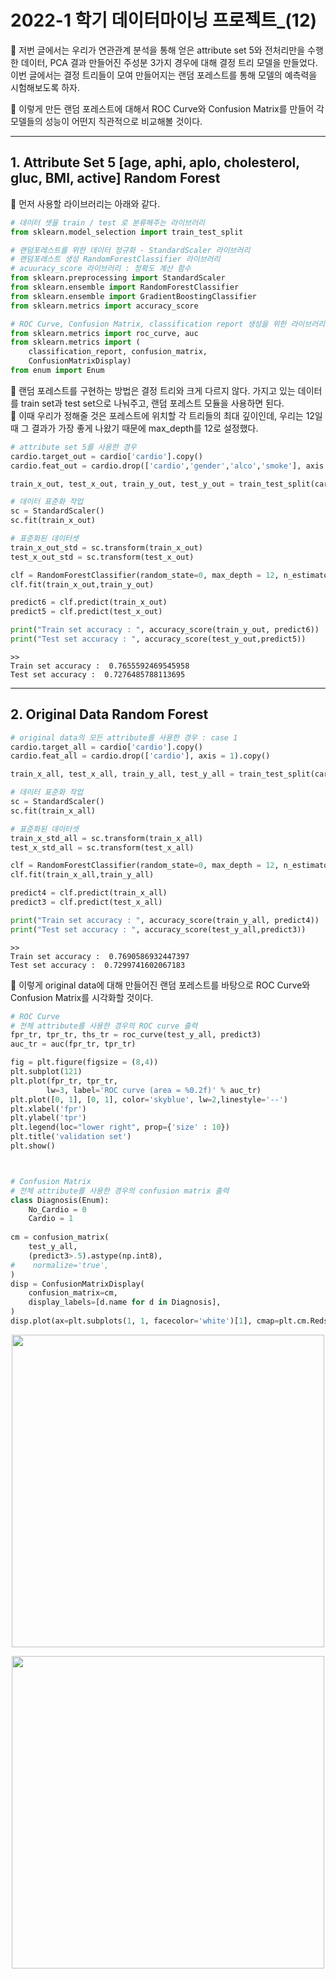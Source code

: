 # 2022-1 학기 데이터마이닝 프로젝트_(12)  

🐍 저번 글에서는 우리가 연관관계 분석을 통해 얻은 attribute set 5와 전처리만을 수행한 데이터, PCA 결과 만들어진 주성분 3가지 경우에 대해 결정 트리 모델을 만들었다. 이번 글에서는 결정 트리들이 모여 만들어지는 랜덤 포레스트를 통해 모델의 예측력을 시험해보도록 하자.<br>  

🐍 이렇게 만든 랜덤 포레스트에 대해서 ROC Curve와 Confusion Matrix를 만들어 각 모델들의 성능이 어떤지 직관적으로 비교해볼 것이다.  

***  

## 1. Attribute Set 5 [age, aphi, aplo, cholesterol, gluc, BMI, active] Random Forest  

📌 먼저 사용할 라이브러리는 아래와 같다.  

```py
# 데이터 셋을 train / test 로 분류해주는 라이브러리
from sklearn.model_selection import train_test_split 

# 랜덤포레스트를 위한 데이터 정규화 - StandardScaler 라이브러리
# 랜덤포레스트 생성 RandomForestClassifier 라이브러리
# acuuracy_score 라이브러리 : 정확도 계산 함수
from sklearn.preprocessing import StandardScaler
from sklearn.ensemble import RandomForestClassifier
from sklearn.ensemble import GradientBoostingClassifier
from sklearn.metrics import accuracy_score 

# ROC Curve, Confusion Matrix, classification report 생성을 위한 라이브러리
from sklearn.metrics import roc_curve, auc
from sklearn.metrics import (
    classification_report, confusion_matrix,
    ConfusionMatrixDisplay)
from enum import Enum
```  

📌 랜덤 포레스트를 구현하는 방법은 결정 트리와 크게 다르지 않다. 가지고 있는 데이터를 train set과 test set으로 나눠주고, 랜덤 포레스트 모듈을 사용하면 된다.  
📌 이때 우리가 정해줄 것은 포레스트에 위치할 각 트리들의 최대 깊이인데, 우리는 12일때 그 결과가 가장 좋게 나왔기 때문에 max_depth를 12로 설정했다.  

```py
# attribute set 5를 사용한 경우
cardio.target_out = cardio['cardio'].copy()
cardio.feat_out = cardio.drop(['cardio','gender','alco','smoke'], axis = 1).copy()

train_x_out, test_x_out, train_y_out, test_y_out = train_test_split(cardio.feat_out, cardio.target_out, test_size=0.3, random_state=0)

# 데이터 표준화 작업
sc = StandardScaler()
sc.fit(train_x_out)

# 표준화된 데이터셋
train_x_out_std = sc.transform(train_x_out)
test_x_out_std = sc.transform(test_x_out)

clf = RandomForestClassifier(random_state=0, max_depth = 12, n_estimators = 200)
clf.fit(train_x_out,train_y_out)

predict6 = clf.predict(train_x_out)
predict5 = clf.predict(test_x_out)

print("Train set accuracy : ", accuracy_score(train_y_out, predict6))
print("Test set accuracy : ", accuracy_score(test_y_out,predict5))
```  

```
>>
Train set accuracy :  0.7655592469545958
Test set accuracy :  0.7276485788113695
```  

***  

## 2. Original Data Random Forest  

```py
# original data의 모든 attribute를 사용한 경우 : case 1
cardio.target_all = cardio['cardio'].copy()
cardio.feat_all = cardio.drop(['cardio'], axis = 1).copy()

train_x_all, test_x_all, train_y_all, test_y_all = train_test_split(cardio.feat_all, cardio.target_all, test_size=0.3, random_state=0)

# 데이터 표준화 작업
sc = StandardScaler()
sc.fit(train_x_all)

# 표준화된 데이터셋
train_x_std_all = sc.transform(train_x_all)
test_x_std_all = sc.transform(test_x_all)

clf = RandomForestClassifier(random_state=0, max_depth = 12, n_estimators = 200)
clf.fit(train_x_all,train_y_all)

predict4 = clf.predict(train_x_all)
predict3 = clf.predict(test_x_all)

print("Train set accuracy : ", accuracy_score(train_y_all, predict4))
print("Test set accuracy : ", accuracy_score(test_y_all,predict3))  
```  
```
>>
Train set accuracy :  0.7690586932447397
Test set accuracy :  0.7299741602067183
```  

🚩 이렇게 original data에 대해 만들어진 랜덤 포레스트를 바탕으로 ROC Curve와 Confusion Matrix를 시각화할 것이다.<br>  

```py
# ROC Curve
# 전체 attribute를 사용한 경우의 ROC curve 출력
fpr_tr, tpr_tr, ths_tr = roc_curve(test_y_all, predict3)
auc_tr = auc(fpr_tr, tpr_tr)

fig = plt.figure(figsize = (8,4))
plt.subplot(121)
plt.plot(fpr_tr, tpr_tr, 
        lw=3, label='ROC curve (area = %0.2f)' % auc_tr)
plt.plot([0, 1], [0, 1], color='skyblue', lw=2,linestyle='--')
plt.xlabel('fpr')
plt.ylabel('tpr')
plt.legend(loc="lower right", prop={'size' : 10})
plt.title('validation set')
plt.show()  



# Confusion Matrix
# 전체 attribute를 사용한 경우의 confusion matrix 출력
class Diagnosis(Enum):
    No_Cardio = 0
    Cardio = 1    
    
cm = confusion_matrix(
    test_y_all,
    (predict3>.5).astype(np.int8),
#    normalize='true',
)
disp = ConfusionMatrixDisplay(
    confusion_matrix=cm,
    display_labels=[d.name for d in Diagnosis],
)
disp.plot(ax=plt.subplots(1, 1, facecolor='white')[1], cmap=plt.cm.Reds)
```  

<p align="center"><img src="https://user-images.githubusercontent.com/65170165/200122701-a182b5fe-3a5a-4689-8836-d2b4aa6a219d.jpg" width="500" /></p><p align="center"><img src="https://user-images.githubusercontent.com/65170165/200122702-d36ca164-99f3-48ab-a67f-1f5ad0b2b2b4.jpg" width="500" /></p>  
